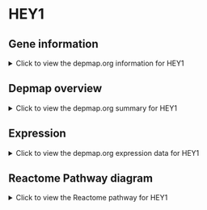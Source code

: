 <h1>HEY1</h1>

<h2>Gene information</h2>
<details>
  <summary>Click to view the depmap.org information for HEY1</summary>
  <p><a href="https://depmap.org/portal/gene/HEY1?tab=about" target="_BLANK">Open page in a new tab...</a></p>
  <iframe src="https://depmap.org/portal/gene/HEY1?tab=about" style="border:none;width:100%;height:800px"></iframe>
</details>

<h2>Depmap overview</h2>
<details>
  <summary>Click to view the depmap.org summary for HEY1</summary>
  <p><a href="https://depmap.org/portal/gene/HEY1?tab=overview" target="_BLANK">Open page in a new tab...</a></p>
  <iframe src="https://depmap.org/portal/gene/HEY1?tab=overview" style="border:none;width:100%;height:800px"></iframe>
</details>

<h2>Expression</h2>
<details>
  <summary>Click to view the depmap.org expression data for HEY1</summary>
  <p><a href="https://depmap.org/portal/gene/HEY1?tab=characterization" target="_BLANK">Open page in a new tab...</a></p>
  <iframe src="https://depmap.org/portal/gene/HEY1?tab=characterization" style="border:none;width:100%;height:800px"></iframe>
</details>



<h2>Reactome Pathway diagram</h2>
<details>
  <summary>Click to view the Reactome pathway for HEY1</summary>
  <p><a href="https://reactome.org/PathwayBrowser/#/R-HSA-9013695" target="_BLANK">Open page in a new tab...</a></p>
  <p>NOTCH4 Intracellular Domain Regulates Transcription</p>
<iframe src="https://reactome.org/PathwayBrowser/#/R-HSA-9013695" style="border:none;width:100%;height:800px"></iframe>
</details>



